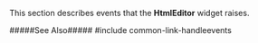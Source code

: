<!--shortDescription-->
This section describes events that the **HtmlEditor** widget raises.
<!--/shortDescription-->

<!--fullDescription-->
#####See Also#####
#include common-link-handleevents
<!--/fullDescription-->